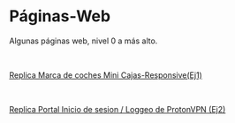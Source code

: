 # Páginas-Web
Algunas páginas web, nivel 0 a más alto.

<br>

[Replica Marca de coches Mini Cajas-Responsive(Ej1)](http://higueramorenoalejandro.42web.io/Flexbox/Coches/index.html)

<br>

[Replica Portal Inicio de sesion / Loggeo de ProtonVPN (Ej2)](http://higueramorenoalejandro.42web.io/Flexbox/ProtonVPN/index.html)
